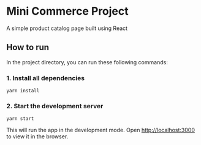 # Mini Commerce Project

A simple product catalog page built using React

## How to run

In the project directory, you can run these following commands:

### 1. Install all dependencies

`yarn install`

### 2. Start the development server

`yarn start`

This will run the app in the development mode.
Open [http://localhost:3000](http://localhost:3000) to view it in the browser.

